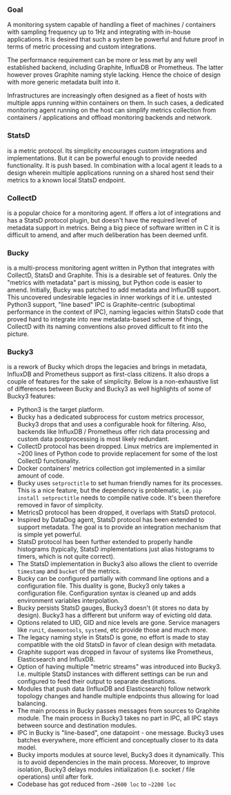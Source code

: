 


### Goal

A monitoring system capable of handling a fleet of machines / containers with sampling
frequency up to 1Hz and integrating with in-house applications. It is desired that such
a system be powerful and future proof in terms of metric processing and custom integrations.

The performance requirement can be more or less met by any well established backend,
including Graphite, InfluxDB or Prometheus. The latter however proves Graphite naming
style lacking. Hence the choice of design with more generic metadata built into it.

Infrastructures are increasingly often designed as a fleet of hosts with multiple apps
running within containers on them. In such cases, a dedicated monitoring agent running
on the host can simplify metrics collection from containers / applications and offload
monitoring backends and network.



### StatsD

is a metric protocol. Its simplicity encourages custom integrations and implementations.
But it can be powerful enough to provide needed functionality. It is push based.
In combination with a local agent it leads to a design wherein multiple applications
running on a shared host send their metrics to a known local StatsD endpoint.



### CollectD

is a popular choice for a monitoring agent. If offers a lot of integrations and has
a StatsD protocol plugin, but doesn't have the required level of metadata support in
metrics. Being a big piece of software written in C it is difficult to amend, and after
much deliberation has been deemed unfit.



### Bucky

is a multi-process monitoring agent written in Python that integrates with CollectD,
StatsD and Graphite. This is a desirable set of features. Only the "metrics with metadata"
part is missing, but Python code is easier to amend. Initially, Bucky was patched to add
metadata and InfluxDB support. This uncovered undesirable legacies in inner workings of it
i.e. untested Python3 support, "line based" IPC is Graphite-centric (suboptimal performance
in the context of IPC), naming legacies within StatsD code that proved hard to integrate
into new metadata-based scheme of things, CollectD with its naming conventions also proved
difficult to fit into the picture.



### Bucky3

is a rework of Bucky which drops the legacies and brings in metadata, InfluxDB and
Prometheus support as first-class citizens. It also drops a couple of features for
the sake of simplicity. Below is a non-exhaustive list of differences between Bucky
and Bucky3 as well highlights of some of Bucky3 features:

* Python3 is the target platform. 
* Bucky has a dedicated subprocess for custom metrics processor, Bucky3 drops that
and uses a configurable hook for filtering. Also, backends like InfluxDB / Prometheus
offer rich data processing and custom data postprocessing is most likely redundant.
* CollectD protocol has been dropped. Linux metrics are implemented in ~200 lines
of Python code to provide replacement for some of the lost CollectD functionality.
* Docker containers' metrics collection got implemented in a similar amount of code.
* Bucky uses `setproctitle` to set human friendly names for its processes. This is a nice
feature, but the dependency is problematic, i.e. `pip install setproctitle` needs to
compile native code. It's been therefore removed in favor of simplicity.
* MetricsD protocol has been dropped, it overlaps with StatsD protocol.
* Inspired by DataDog agent, StatsD protocol has been extended to support metadata.
The goal is to provide an integration mechanism that is simple yet powerful.
* StatsD protocol has been further extended to properly handle histograms (typically,
StatsD implementations just alias histograms to timers, which is not quite correct).
* The StatsD implementation in Bucky3 also allows the client to override `timestamp`
and `bucket` of the metrics.
* Bucky can be configured partially with command line options and a configuration file.
This duality is gone, Bucky3 only takes a configuration file. Configuration syntax is
cleaned up and adds environment variables interpolation.
* Bucky persists StatsD gauges, Bucky3 doesn't (it stores no data by design). Bucky3 has
a different but uniform way of evicting old data.
* Options related to UID, GID and nice levels are gone. Service managers like `runit`,
`daemontools`, `systemd`, etc provide those and much more.
* The legacy naming style in StatsD is gone, no effort is made to stay compatible with
the old StatsD in favor of clean design with metadata.
* Graphite support was dropped in favour of systems like Prometheus, Elasticsearch
and InfluxDB.
* Option of having multiple "metric streams" was introduced into Bucky3. I.e. multiple
StatsD instances with different settings can be run and configured to feed their output
to separate destinations.
* Modules that push data (InfluxDB and Elasticsearch) follow network topology
changes and handle multiple endpoints thus allowing for load balancing.
* The main process in Bucky passes messages from sources to Graphite module. The main
process in Bucky3 takes no part in IPC, all IPC stays between source and destination
modules.
* IPC in Bucky is "line-based", one datapoint - one message. Bucky3 uses batches
everywhere, more efficient and conceptually closer to its data model.
* Bucky imports modules at source level, Bucky3 does it dynamically. This is to avoid
dependencies in the main process. Moreover, to improve isolation, Bucky3 delays modules
initialization (i.e. socket / file operations) until after fork.
* Codebase has got reduced from `~2600 loc` to `~2200 loc`
